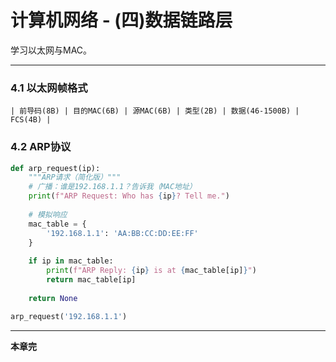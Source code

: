 # 计算机网络 - (四)数据链路层

学习以太网与MAC。

---


### 4.1 以太网帧格式

```plain
| 前导码(8B) | 目的MAC(6B) | 源MAC(6B) | 类型(2B) | 数据(46-1500B) | FCS(4B) |
```

### 4.2 ARP协议

```python
def arp_request(ip):
    """ARP请求（简化版）"""
    # 广播：谁是192.168.1.1？告诉我（MAC地址）
    print(f"ARP Request: Who has {ip}? Tell me.")
    
    # 模拟响应
    mac_table = {
        '192.168.1.1': 'AA:BB:CC:DD:EE:FF'
    }
    
    if ip in mac_table:
        print(f"ARP Reply: {ip} is at {mac_table[ip]}")
        return mac_table[ip]
    
    return None

arp_request('192.168.1.1')
```

---

**本章完**
